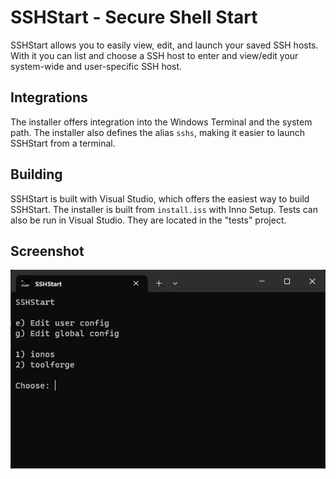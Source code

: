 # SSHStart - Secure Shell Start

SSHStart allows you to easily view, edit, and launch your saved SSH hosts. With it you can list and choose a SSH host to enter and view/edit your system-wide and user-specific SSH host.

## Integrations

The installer offers integration into the Windows Terminal and the system path. The installer also defines the alias `sshs`, making it easier to launch SSHStart from a terminal.

## Building

SSHStart is built with Visual Studio, which offers the easiest way to build SSHStart. The installer is built from `install.iss` with Inno Setup. Tests can also be run in Visual Studio. They are located in the "tests" project.

## Screenshot

![Screenshot of SSHStart running in Windows Terminal](img/screenshot.png)

